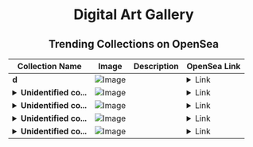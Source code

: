 <div align="center">

# Digital Art Gallery

## Trending Collections on OpenSea

| Collection Name                       | Image                                                                                     | Description                       | OpenSea Link                                                                                          |
|---------------------------------------|-------------------------------------------------------------------------------------------|-----------------------------------|--------------------------------------------------------------------------------------------------------|
| **d** | ![Image](https://i.seadn.io/s/raw/files/f20d5b3ed93d4d69d0d04611050454f3.jpg?w=500&auto=format?w=200&auto=format) |  | <details><summary>Link</summary>[d](https://opensea.io/collection/d-10180)</details> |
| **<details><summary>Unidentified co...</summary>Unidentified contract 04e859f3-1c71-4825-ad6e-f6085b496326</details>** | ![Image](https://i.seadn.io/s/raw/files/f478687b62aa9ba80a28d32c28472120.png?w=500&auto=format?w=200&auto=format) |  | <details><summary>Link</summary>[Unidentified contract 04e859f3-1c71-4825-ad6e-f6085b496326](https://opensea.io/collection/unidentified-contract-04e859f3-1c71-4825-ad6e-f608)</details> |
| **<details><summary>Unidentified co...</summary>Unidentified contract 3b536cf4-9b5f-43dd-98b4-26b75f89a348</details>** | ![Image](https://i.seadn.io/s/raw/files/f478687b62aa9ba80a28d32c28472120.png?w=500&auto=format?w=200&auto=format) |  | <details><summary>Link</summary>[Unidentified contract 3b536cf4-9b5f-43dd-98b4-26b75f89a348](https://opensea.io/collection/unidentified-contract-3b536cf4-9b5f-43dd-98b4-26b7)</details> |
| **<details><summary>Unidentified co...</summary>Unidentified contract e7de6876-f8a4-46b7-9f9d-0b30d54fc408</details>** | ![Image](https://i.seadn.io/s/raw/files/f478687b62aa9ba80a28d32c28472120.png?w=500&auto=format?w=200&auto=format) |  | <details><summary>Link</summary>[Unidentified contract e7de6876-f8a4-46b7-9f9d-0b30d54fc408](https://opensea.io/collection/unidentified-contract-e7de6876-f8a4-46b7-9f9d-0b30)</details> |
| **<details><summary>Unidentified co...</summary>Unidentified contract 5f3887c2-a00a-410e-9116-5b90fc1bc326</details>** | ![Image](https://i.seadn.io/s/raw/files/f478687b62aa9ba80a28d32c28472120.png?w=500&auto=format?w=200&auto=format) |  | <details><summary>Link</summary>[Unidentified contract 5f3887c2-a00a-410e-9116-5b90fc1bc326](https://opensea.io/collection/unidentified-contract-5f3887c2-a00a-410e-9116-5b90)</details> |

</div>